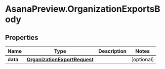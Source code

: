 # AsanaPreview.OrganizationExportsBody

## Properties
Name | Type | Description | Notes
------------ | ------------- | ------------- | -------------
**data** | [**OrganizationExportRequest**](OrganizationExportRequest.md) |  | [optional] 
